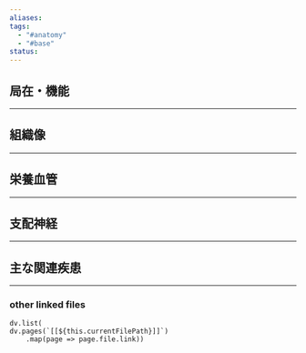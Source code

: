 ```yaml
---
aliases: 
tags:
  - "#anatomy"
  - "#base"
status:
---
```

## 局在・機能
---
## 組織像
---
## 栄養血管
---
## 支配神経
---
## 主な関連疾患
---
### other linked files
```dataviewjs
dv.list(
dv.pages(`[[${this.currentFilePath}]]`)
	.map(page => page.file.link))
```